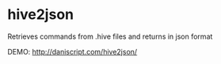# hive2json
Retrieves commands from .hive files and returns in json format


DEMO: http://daniscript.com/hive2json/
